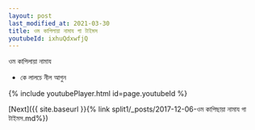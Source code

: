 ```yaml
---
layout: post
last_modified_at: 2021-03-30
title: ওম কাপিলায়া নামায গা টাইমস
youtubeId: ixhuQdxwfjQ
---
```

 
 
 ওম কাপিলায়া নামায  
 
 -  কে লালচে নীল আগুন 
 
  
 
  
 
 
 
 
 
 


{% include youtubePlayer.html id=page.youtubeId %}
 
[Next]({{ site.baseurl }}{% link  split1/_posts/2017-12-06-ওম কাপিছায়া নামায গা টাইমস.md%})
 
